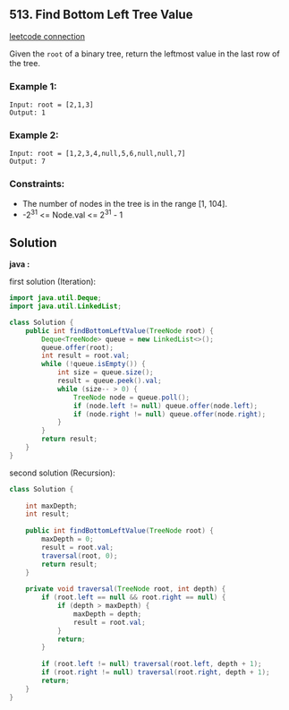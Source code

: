 ## 513. Find Bottom Left Tree Value

[leetcode connection](https://leetcode.com/problems/find-bottom-left-tree-value/)

Given the `root` of a binary tree, return the leftmost value in the last row of the tree.

### Example 1:
```
Input: root = [2,1,3]
Output: 1
```

### Example 2:
```
Input: root = [1,2,3,4,null,5,6,null,null,7]
Output: 7
```

### Constraints:

* The number of nodes in the tree is in the range [1, 104].
* -2<sup>31</sup> <= Node.val <= 2<sup>31</sup> - 1

## Solution

**java :**

first solution (Iteration):
```java
import java.util.Deque;
import java.util.LinkedList;

class Solution {
    public int findBottomLeftValue(TreeNode root) {
        Deque<TreeNode> queue = new LinkedList<>();
        queue.offer(root);
        int result = root.val;
        while (!queue.isEmpty()) {
            int size = queue.size();
            result = queue.peek().val;
            while (size-- > 0) {
                TreeNode node = queue.poll();
                if (node.left != null) queue.offer(node.left);
                if (node.right != null) queue.offer(node.right);
            }
        }
        return result;
    }
}
```

second solution (Recursion):
```java
class Solution {
    
    int maxDepth;
    int result;
    
    public int findBottomLeftValue(TreeNode root) {
        maxDepth = 0;
        result = root.val;
        traversal(root, 0);
        return result;
    }
    
    private void traversal(TreeNode root, int depth) {
        if (root.left == null && root.right == null) {
            if (depth > maxDepth) {
                maxDepth = depth;
                result = root.val;
            }
            return;
        }
        
        if (root.left != null) traversal(root.left, depth + 1);
        if (root.right != null) traversal(root.right, depth + 1);
        return;
    }
}
```